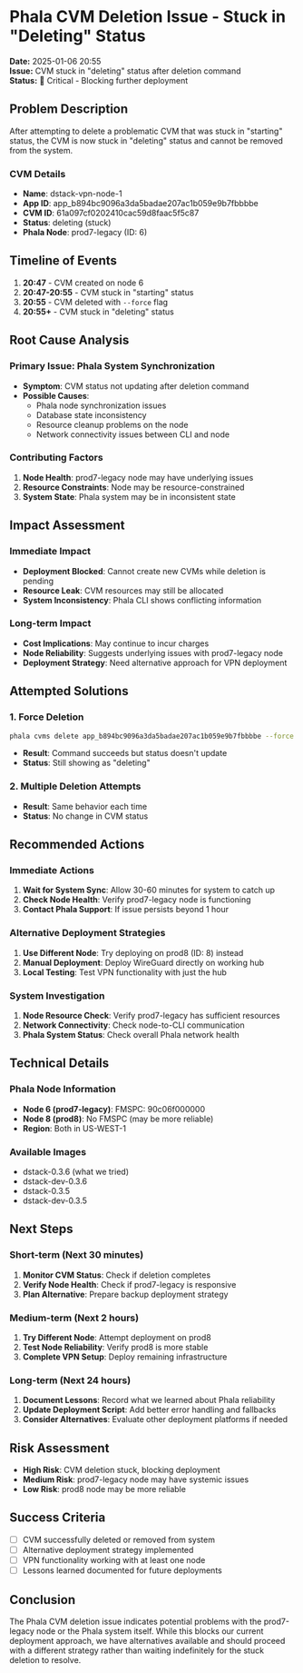# Phala CVM Deletion Issue - Stuck in "Deleting" Status

**Date:** 2025-01-06 20:55  
**Issue:** CVM stuck in "deleting" status after deletion command  
**Status:** 🔴 Critical - Blocking further deployment

## Problem Description

After attempting to delete a problematic CVM that was stuck in "starting" status, the CVM is now stuck in "deleting" status and cannot be removed from the system.

### CVM Details
- **Name**: dstack-vpn-node-1
- **App ID**: app_b894bc9096a3da5badae207ac1b059e9b7fbbbbe
- **CVM ID**: 61a097cf0202410cac59d8faac5f5c87
- **Status**: deleting (stuck)
- **Phala Node**: prod7-legacy (ID: 6)

## Timeline of Events

1. **20:47** - CVM created on node 6
2. **20:47-20:55** - CVM stuck in "starting" status
3. **20:55** - CVM deleted with `--force` flag
4. **20:55+** - CVM stuck in "deleting" status

## Root Cause Analysis

### Primary Issue: Phala System Synchronization
- **Symptom**: CVM status not updating after deletion command
- **Possible Causes**:
  - Phala node synchronization issues
  - Database state inconsistency
  - Resource cleanup problems on the node
  - Network connectivity issues between CLI and node

### Contributing Factors
1. **Node Health**: prod7-legacy node may have underlying issues
2. **Resource Constraints**: Node may be resource-constrained
3. **System State**: Phala system may be in inconsistent state

## Impact Assessment

### Immediate Impact
- **Deployment Blocked**: Cannot create new CVMs while deletion is pending
- **Resource Leak**: CVM resources may still be allocated
- **System Inconsistency**: Phala CLI shows conflicting information

### Long-term Impact
- **Cost Implications**: May continue to incur charges
- **Node Reliability**: Suggests underlying issues with prod7-legacy node
- **Deployment Strategy**: Need alternative approach for VPN deployment

## Attempted Solutions

### 1. Force Deletion
```bash
phala cvms delete app_b894bc9096a3da5badae207ac1b059e9b7fbbbbe --force
```
- **Result**: Command succeeds but status doesn't update
- **Status**: Still showing as "deleting"

### 2. Multiple Deletion Attempts
- **Result**: Same behavior each time
- **Status**: No change in CVM status

## Recommended Actions

### Immediate Actions
1. **Wait for System Sync**: Allow 30-60 minutes for system to catch up
2. **Check Node Health**: Verify prod7-legacy node is functioning
3. **Contact Phala Support**: If issue persists beyond 1 hour

### Alternative Deployment Strategies
1. **Use Different Node**: Try deploying on prod8 (ID: 8) instead
2. **Manual Deployment**: Deploy WireGuard directly on working hub
3. **Local Testing**: Test VPN functionality with just the hub

### System Investigation
1. **Node Resource Check**: Verify prod7-legacy has sufficient resources
2. **Network Connectivity**: Check node-to-CLI communication
3. **Phala System Status**: Check overall Phala network health

## Technical Details

### Phala Node Information
- **Node 6 (prod7-legacy)**: FMSPC: 90c06f000000
- **Node 8 (prod8)**: No FMSPC (may be more reliable)
- **Region**: Both in US-WEST-1

### Available Images
- dstack-0.3.6 (what we tried)
- dstack-dev-0.3.6
- dstack-0.3.5
- dstack-dev-0.3.5

## Next Steps

### Short-term (Next 30 minutes)
1. **Monitor CVM Status**: Check if deletion completes
2. **Verify Node Health**: Check if prod7-legacy is responsive
3. **Plan Alternative**: Prepare backup deployment strategy

### Medium-term (Next 2 hours)
1. **Try Different Node**: Attempt deployment on prod8
2. **Test Node Reliability**: Verify prod8 is more stable
3. **Complete VPN Setup**: Deploy remaining infrastructure

### Long-term (Next 24 hours)
1. **Document Lessons**: Record what we learned about Phala reliability
2. **Update Deployment Script**: Add better error handling and fallbacks
3. **Consider Alternatives**: Evaluate other deployment platforms if needed

## Risk Assessment

- **High Risk**: CVM deletion stuck, blocking deployment
- **Medium Risk**: prod7-legacy node may have systemic issues
- **Low Risk**: prod8 node may be more reliable

## Success Criteria

- [ ] CVM successfully deleted or removed from system
- [ ] Alternative deployment strategy implemented
- [ ] VPN functionality working with at least one node
- [ ] Lessons learned documented for future deployments

## Conclusion

The Phala CVM deletion issue indicates potential problems with the prod7-legacy node or the Phala system itself. While this blocks our current deployment approach, we have alternatives available and should proceed with a different strategy rather than waiting indefinitely for the stuck deletion to resolve.
